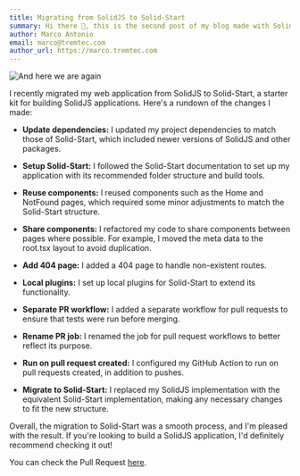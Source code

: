 ```yaml
---
title: Migrating from SolidJS to Solid-Start
summary: Hi there 👋, this is the second post of my blog made with SolidJS, TailwindCSS and Github Actions. It explains how did I migrated the original blog to solid-start
author: Marco Antonio
email: marco@tremtec.com
author_url: https://marco.tremtec.com
---
```


![And here we are again](https://images.unsplash.com/photo-1508138221679-760a23a2285b?ixlib=rb-4.0.3&ixid=MnwxMjA3fDB8MHxwaG90by1wYWdlfHx8fGVufDB8fHx8&auto=format&fit=crop&w=1374&q=80)

I recently migrated my web application from SolidJS to Solid-Start, a starter kit for building SolidJS applications. Here's a rundown of the changes I made:

- **Update dependencies:** I updated my project dependencies to match those of Solid-Start, which included newer versions of SolidJS and other packages.

- **Setup Solid-Start:** I followed the Solid-Start documentation to set up my application with its recommended folder structure and build tools.

- **Reuse components:** I reused components such as the Home and NotFound pages, which required some minor adjustments to match the Solid-Start structure.

- **Share components:** I refactored my code to share components between pages where possible. For example, I moved the meta data to the root.tsx layout to avoid duplication.

- **Add 404 page:** I added a 404 page to handle non-existent routes.

- **Local plugins:** I set up local plugins for Solid-Start to extend its functionality.

- **Separate PR workflow:** I added a separate workflow for pull requests to ensure that tests were run before merging.

- **Rename PR job:** I renamed the job for pull request workflows to better reflect its purpose.

- **Run on pull request created:** I configured my GitHub Action to run on pull requests created, in addition to pushes.

- **Migrate to Solid-Start:** I replaced my SolidJS implementation with the equivalent Solid-Start implementation, making any necessary changes to fit the new structure.

Overall, the migration to Solid-Start was a smooth process, and I'm pleased with the result. If you're looking to build a SolidJS application, I'd definitely recommend checking it out!

You can check the Pull Request [here](https://github.com/marco-souza/marco-souza.github.io/pull/20).
